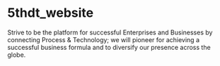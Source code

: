 # 5thdt_website
Strive to be the platform for successful Enterprises and Businesses by connecting Process &amp; Technology; we will pioneer for achieving a successful business formula and to diversify our presence across the globe.
